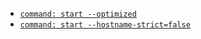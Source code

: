- [`command: start --optimized`](https://www.keycloak.org/server/configuration#_second_step_start_keycloak_using_optimized)
- [`command: start --hostname-strict=false`](https://www.keycloak.org/server/hostname#_relevant_options)
